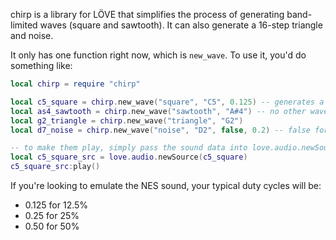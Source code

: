 chirp is a library for LÖVE that simplifies the process of generating band-limited waves (square and sawtooth). It can also generate a 16-step triangle and noise.

It only has one function right now, which is `new_wave`. To use it, you'd do something like:

```lua
local chirp = require "chirp"

local c5_square = chirp.new_wave("square", "C5", 0.125) -- generates a NES-like 12.5% pulse sound data
local as4_sawtooth = chirp.new_wave("sawtooth", "A#4") -- no other wave types require a duty cycle
local g2_triangle = chirp.new_wave("triangle", "G2")
local d7_noise = chirp.new_wave("noise", "D2", false, 0.2) -- false for duty cycle, 0.2 for volume, because noise is very loud by default

-- to make them play, simply pass the sound data into love.audio.newSource
local c5_square_src = love.audio.newSource(c5_square)
c5_square_src:play()
```

If you're looking to emulate the NES sound, your typical duty cycles will be:
- 0.125 for 12.5%
- 0.25 for 25%
- 0.50 for 50%